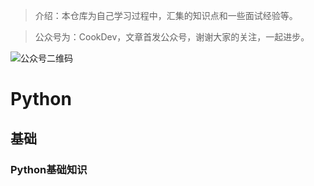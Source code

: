 > 介绍：本仓库为自己学习过程中，汇集的知识点和一些面试经验等。

> 公众号为：CookDev，文章首发公众号，谢谢大家的关注，一起进步。

![公众号二维码](https://gitee.com/chushi123/picgo/raw/master/picture/公众号二维码.jpg)

# Python
## 基础
### Python基础知识
